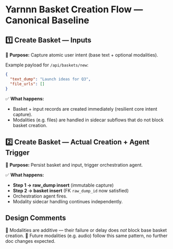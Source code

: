 # Yarnnn Basket Creation Flow — Canonical Baseline

## 1️⃣ Create Basket — Inputs

👑 **Purpose:** Capture atomic user intent (base text + optional modalities).

Example payload for `/api/baskets/new`:

```json
{
  "text_dump": "Launch ideas for Q3",
  "file_urls": []
}
```

✅ **What happens:**
- Basket + input records are created immediately (resilient core intent capture).  
- Modalities (e.g. files) are handled in sidecar subflows that do not block basket creation.

## 2️⃣ Create Basket — Actual Creation + Agent Trigger

👑 **Purpose:** Persist basket and input, trigger orchestration agent.

✅ **What happens:**
- **Step 1 → raw_dump insert** (immutable capture)  
- **Step 2 → basket insert** (FK `raw_dump_id` now satisfied)  
- Orchestration agent fires.
- Modality sidecar handling continues independently.

## Design Comments

📌 Modalities are additive — their failure or delay does _not_ block base basket creation.
📌 Future modalities (e.g. audio) follow this same pattern, no further doc changes expected.
